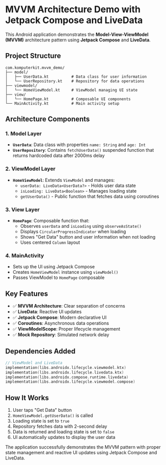 # MVVM Architecture Demo with Jetpack Compose and LiveData

This Android application demonstrates the **Model-View-ViewModel (MVVM)** architecture pattern using **Jetpack Compose** and **LiveData**.

## Project Structure

```
com.komputerkit.mvvm_demo/
├── model/
│   ├── UserData.kt          # Data class for user information
│   └── UserRepository.kt    # Repository for data operations
├── viewmodel/
│   └── HomeViewModel.kt     # ViewModel managing UI state
├── view/
│   └── HomePage.kt          # Composable UI components
└── MainActivity.kt          # Main activity setup
```

## Architecture Components

### 1. Model Layer

- **`UserData`**: Data class with properties `name: String` and `age: Int`
- **`UserRepository`**: Contains `fetchUserData()` suspended function that returns hardcoded data after 2000ms delay

### 2. ViewModel Layer

- **`HomeViewModel`**: Extends `ViewModel` and manages:
  - `userData: LiveData<UserData?>` - Holds user data state
  - `isLoading: LiveData<Boolean>` - Manages loading state
  - `getUserData()` - Public function that fetches data using coroutines

### 3. View Layer

- **`HomePage`**: Composable function that:
  - Observes `userData` and `isLoading` using `observeAsState()`
  - Displays `CircularProgressIndicator` when loading
  - Shows "Get Data" button and user information when not loading
  - Uses centered `Column` layout

### 4. MainActivity

- Sets up the UI using Jetpack Compose
- Creates `HomeViewModel` instance using `viewModel()`
- Passes ViewModel to `HomePage` composable

## Key Features

- ✅ **MVVM Architecture**: Clear separation of concerns
- ✅ **LiveData**: Reactive UI updates
- ✅ **Jetpack Compose**: Modern declarative UI
- ✅ **Coroutines**: Asynchronous data operations
- ✅ **ViewModelScope**: Proper lifecycle management
- ✅ **Mock Repository**: Simulated network delay

## Dependencies Added

```kotlin
// ViewModel and LiveData
implementation(libs.androidx.lifecycle.viewmodel.ktx)
implementation(libs.androidx.lifecycle.livedata.ktx)
implementation(libs.androidx.compose.runtime.livedata)
implementation(libs.androidx.lifecycle.viewmodel.compose)
```

## How It Works

1. User taps "Get Data" button
2. `HomeViewModel.getUserData()` is called
3. Loading state is set to `true`
4. Repository fetches data with 2-second delay
5. Data is returned and loading state is set to `false`
6. UI automatically updates to display the user data

The application successfully demonstrates the MVVM pattern with proper state management and reactive UI updates using Jetpack Compose and LiveData.

